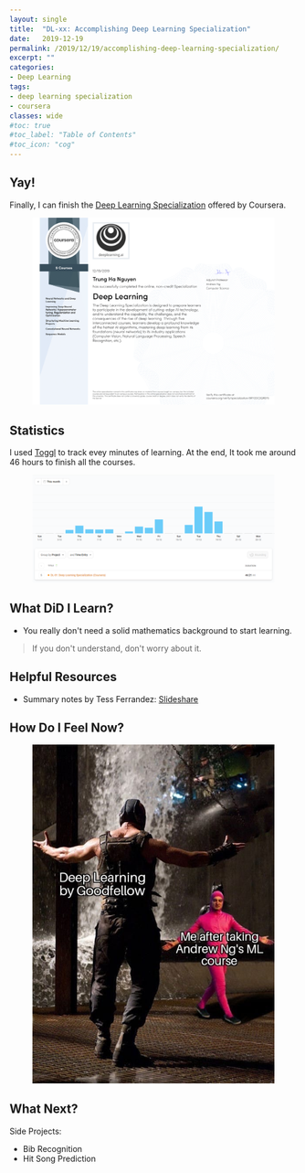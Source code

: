 ```yaml
---
layout: single
title:  "DL-xx: Accomplishing Deep Learning Specialization"
date:   2019-12-19
permalink: /2019/12/19/accomplishing-deep-learning-specialization/
excerpt: ""
categories: 
- Deep Learning
tags:
- deep learning specialization
- coursera
classes: wide
#toc: true
#toc_label: "Table of Contents"
#toc_icon: "cog"
---
```


## Yay!

Finally, I can finish the [Deep Learning Specialization](https://www.coursera.org/specializations/deep-learning) offered by Coursera.

<figure>
	<img src="https://github.com/datasciblog/datasciblog.github.io/blob/master/_posts/images/2019-12-19-DL-xx-accomplishing-deep-learning-specialization/cert.png?raw=true">
	<figcaption></figcaption>
</figure>

## Statistics

I used [Toggl](https://toggl.com/) to track evey minutes of learning. At the end, It took me around 46 hours to finish all the courses. 

<figure>
	<img src="https://github.com/datasciblog/datasciblog.github.io/blob/master/_posts/images/2019-12-19-DL-xx-accomplishing-deep-learning-specialization/time.png?raw=true">
	<figcaption></figcaption>
</figure>

## What DiD I Learn?

- You really don't need a solid mathematics background to start learning.

> If you don't understand, don't worry about it.

## Helpful Resources

- Summary notes by Tess Ferrandez: [Slideshare](https://www.slideshare.net/TessFerrandez/notes-from-coursera-deep-learning-courses-by-andrew-ng)

## How Do I Feel Now?

<figure>
	<img src="https://github.com/datasciblog/datasciblog.github.io/blob/master/_posts/images/2019-12-19-DL-xx-accomplishing-deep-learning-specialization/meme.jpg?raw=true">
	<figcaption></figcaption>
</figure>

## What Next?

Side Projects:
- Bib Recognition
- Hit Song Prediction




